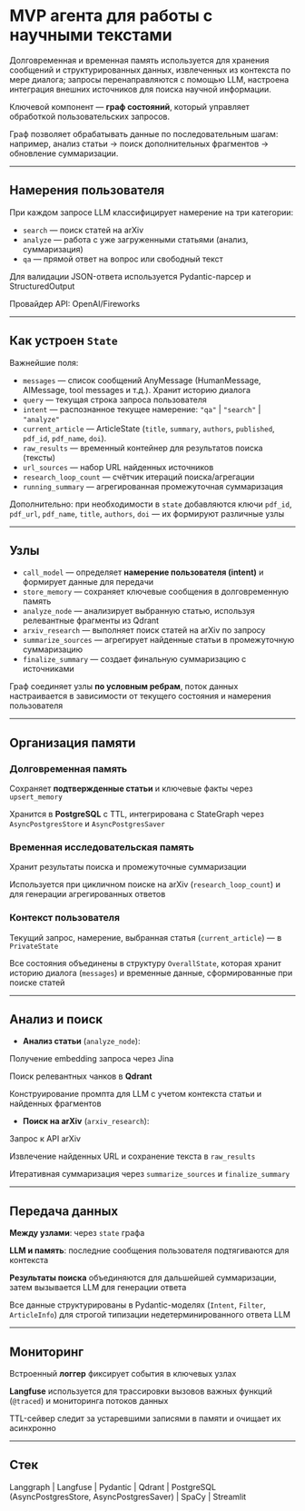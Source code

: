 # MVP агента для работы с научными текстами

Долговременная и временная память используется для хранения сообщений и структурированных данных, извлеченных из контекста по мере диалога; запросы перенаправляются с помощью LLM, настроена интеграция внешних источников для поиска научной информации. 

Ключевой компонент — **граф состояний**, который управляет обработкой пользовательских запросов. 

Граф позволяет обрабатывать данные по последовательным шагам: например, анализ статьи -> поиск дополнительных фрагментов -> обновление суммаризации.

---

## Намерения пользователя

При каждом запросе LLM классифицирует намерение на три категории:

- `search` — поиск статей на arXiv
- `analyze` — работа с уже загруженными статьями (анализ, суммаризация)
- `qa` — прямой ответ на вопрос или свободный текст

Для валидации JSON-ответа используется Pydantic-парсер и StructuredOutput

Провайдер API: OpenAI/Fireworks

---

## Как устроен `State`

Важнейшие поля:

- `messages` — список сообщений AnyMessage (HumanMessage, AIMessage, tool messages и т.д.). Хранит историю диалога
- `query` — текущая строка запроса пользователя
- `intent` — распознанное текущее намерение: `"qa"` | `"search"` | `"analyze"`
- `current_article` — ArticleState (`title`, `summary`, `authors`, `published`, `pdf_id`, `pdf_name`, `doi`).
- `raw_results` — временный контейнер для результатов поиска (тексты)
- `url_sources` — набор URL найденных источников
- `research_loop_count` — счётчик итераций поиска/агрегации
- `running_summary` — агрегированная промежуточная суммаризация

Дополнительно: при необходимости в `state` добавляются ключи `pdf_id`, `pdf_url`, `pdf_name`, `title`, `authors`, `doi` — их формируют различные узлы

---

## Узлы

- `call_model` — определяет **намерение пользователя (intent)** и формирует данные для передачи
- `store_memory` — сохраняет ключевые сообщения в долговременную память
- `analyze_node` — анализирует выбранную статью, используя релевантные фрагменты из Qdrant
- `arxiv_research` — выполняет поиск статей на arXiv по запросу
- `summarize_sources` — агрегирует найденные статьи в промежуточную суммаризацию
- `finalize_summary` — создает финальную суммаризацию с источниками

Граф соединяет узлы **по условным ребрам**, поток данных настраивается в зависимости от текущего состояния и намерения пользователя

---

## Организация памяти

### Долговременная память

Сохраняет **подтвержденные статьи** и ключевые факты через `upsert_memory`

Хранится в **PostgreSQL** с TTL, интегрирована с StateGraph через `AsyncPostgresStore` и `AsyncPostgresSaver`

### Временная исследовательская память

Хранит результаты поиска и промежуточные суммаризации

Используется при цикличном поиске на arXiv (`research_loop_count`) и для генерации агрегированных ответов

### Контекст пользователя

Текущий запрос, намерение, выбранная статья (`current_article`) — в `PrivateState`

Все состояния объединены в структуру `OverallState`, которая хранит историю диалога (`messages`) и временные данные, сформированные при поиске статей

---

## Анализ и поиск

- **Анализ статьи** (`analyze_node`):

Получение embedding запроса через Jina

Поиск релевантных чанков в **Qdrant**

Конструирование промпта для LLM с учетом контекста статьи и найденных фрагментов

- **Поиск на arXiv** (`arxiv_research`):

Запрос к API arXiv

Извлечение найденных URL и сохранение текста в `raw_results`

Итеративная суммаризация через `summarize_sources` и `finalize_summary`

---

## Передача данных

**Между узлами**: через `state` графа

**LLM и память**: последние сообщения пользователя подтягиваются для контекста

**Результаты поиска** объединяются для дальшейшей суммаризации, затем вызывается LLM для генерации ответа

Все данные структурированы в Pydantic-моделях (`Intent`, `Filter`, `ArticleInfo`) для строгой типизации недетерминированного ответа LLM

---

## Мониторинг

Встроенный **логгер** фиксирует события в ключевых узлах

**Langfuse** используется для трассировки вызовов важных функций (`@traced`) и мониторинга потоков данных

TTL-сейвер следит за устаревшими записями в памяти и очищает их асинхронно

---

## Стек

Langgraph | Langfuse | Pydantic | Qdrant | PostgreSQL (AsyncPostgresStore, AsyncPostgresSaver) | SpaCy | Streamlit